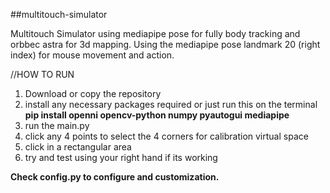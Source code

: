 
##multitouch-simulator

Multitouch Simulator using mediapipe pose for fully body tracking and orbbec astra for 3d mapping. Using the mediapipe pose landmark 20 (right index) for mouse movement and action. 

//HOW TO RUN
1. Download or copy the repository
2. install any necessary packages required or just run this on the terminal **pip install openni opencv-python numpy pyautogui mediapipe**
3. run the main.py
4. click any 4 points to select the 4 corners for calibration virtual space
5. click in a rectangular area 
6. try and test using your right hand if its working


**Check config.py to configure and customization.**

